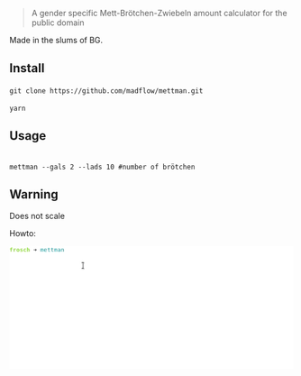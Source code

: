 > A gender specific Mett-Brötchen-Zwiebeln amount calculator for the public domain

Made in the slums of BG.

## Install

```git clone https://github.com/madflow/mettman.git```

```yarn```

## Usage


```SHELL

mettman --gals 2 --lads 10 #number of brötchen

```

## Warning

Does not scale

Howto:

![Mettman][metti]

[metti]: how.gif "Metti"

